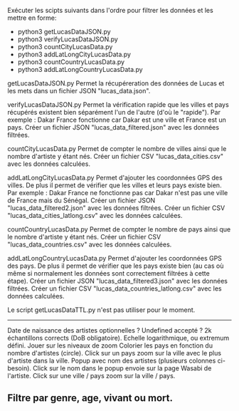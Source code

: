 Exécuter les scipts suivants dans l'ordre pour filtrer les données et les mettre en forme:
- python3 getLucasDataJSON.py
- python3 verifyLucasDataJSON.py
- python3 countCityLucasData.py
- python3 addLatLongCityLucasData.py
- python3 countCountryLucasData.py
- python3 addLatLongCountryLucasData.py





getLucasDataJSON.py
Permet la récupéreration des données de Lucas et les mets dans un fichier JSON "lucas_data.json".


verifyLucasDataJSON.py
Permet la vérification rapide que les villes et pays récupérés existent bien séparément l'un de l'autre (d'où le "rapide").
Par exemple : Dakar France fonctionne car Dakar est une ville et France est un pays.
Créer un fichier JSON "lucas_data_filtered.json" avec les données filtrées.


countCityLucasData.py 
Permet de compter le nombre de villes ainsi que le nombre d'artiste y étant nés.
Créer un fichier CSV "lucas_data_cities.csv" avec les données calculées.


addLatLongCityLucasData.py 
Permet d'ajouter les coordonnées GPS des villes. De plus il permet de vérifier que les villes et leurs pays existe bien.
Par exemple : Dakar France ne fonctionne pas car Dakar n'est pas une ville de France mais du Sénégal.
Créer un fichier JSON "lucas_data_filtered2.json" avec les données filtrées.
Créer un fichier CSV "lucas_data_cities_latlong.csv" avec les données calculées.


countCountryLucasData.py
Permet de compter le nombre de pays ainsi que le nombre d'artiste y étant nés.
Créer un fichier CSV "lucas_data_countries.csv" avec les données calculées.


addLatLongCountryLucasData.py
Permet d'ajouter les coordonnées GPS des pays. De plus il permet de vérifier que les pays existe bien (au cas où même si normalement les données sont correctement filtrées à cette étape).
Créer un fichier JSON "lucas_data_filtered3.json" avec les données filtrées.
Créer un fichier CSV "lucas_data_countries_latlong.csv" avec les données calculées.





Le script getLucasDataTTL.py n'est pas utiliser pour le moment.


-------------------------------------------------------------------------
Date de naissance des artistes optionnelles ? Undefined accepté ? 2k échantillons corrects (DoB obligatoire).
Echelle logarithmique, ou extremum défini.
Jouer sur les niveaux de zoom
Colorier les pays en fonction du nombre d'artistes (circle).
Click sur un pays zoom sur la ville avec le plus d'artiste dans la ville.
Popup avec nom des artistes (plusieurs colonnes ci-besoin).
Click sur le nom dans le popup envoie sur la page Wasabi de l'artiste.
Click sur une ville / pays zoom sur la ville / pays.

Filtre par genre, age, vivant ou mort.
-------------------------------------------------------------------------



